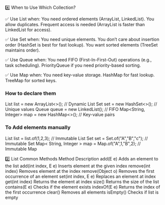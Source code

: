 4️⃣ When to Use Which Collection?

✅ Use List when:
You need ordered elements (ArrayList, LinkedList).
You allow duplicates.
Frequent access is needed (ArrayList is faster than LinkedList for access).

✅ Use Set when:
You need unique elements.
You don’t care about insertion order (HashSet is best for fast lookup).
You want sorted elements (TreeSet maintains order).

✅ Use Queue when:
You need FIFO (First-In-First-Out) operations (e.g., task scheduling).
PriorityQueue if you need priority-based sorting.

✅ Use Map when:
You need key-value storage.
HashMap for fast lookup.
TreeMap for sorted keys.



###             How to declare them

List<Integer> list = new ArrayList<>();         // Dynamic List
Set<String> set = new HashSet<>();              // Unique values
Queue<Double> queue = new LinkedList();        // FIFO 
Map<String, Integer> map = new HashMap<>();     // Key-value pairs


###             To Add elements manually

List<Integer> list = list.of(1,2,3);                    // Immutable List
Set<String> set = Set.of("A","B","c");                  // Immutable Set
Map< String, Integer > map = Map.of("A",1,"B",2);       // Immutable Map 


2️⃣ List Common Methods
Method	Description
add(E e)	Adds an element to the list
add(int index, E e)	Inserts element at the given index
remove(int index)	Removes element at the index
remove(Object o)	Removes the first occurrence of an element
set(int index, E e)	Replaces an element at index
get(int index)	Returns the element at index
size()	Returns the size of the list
contains(E e)	Checks if the element exists
indexOf(E e)	Returns the index of the first occurrence
clear()	Removes all elements
isEmpty()	Checks if list is empty

